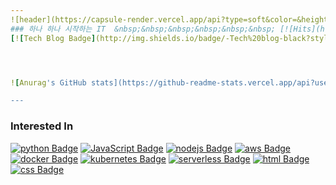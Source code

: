 ```yaml
---
![header](https://capsule-render.vercel.app/api?type=soft&color=&height=300&section=header&text=Junho%20Han&fontSize=90&animation=twinkling)
### 하나 하나 시작하는 IT  &nbsp;&nbsp;&nbsp;&nbsp;&nbsp;&nbsp; [![Hits](https://hits.seeyoufarm.com/api/count/incr/badge.svg?url=https%3A%2F%2Fgithub.com%2Fpome95&count_bg=%2379C83D&title_bg=%23555555&icon=&icon_color=%23E7E7E7&title=Views&edge_flat=false)](https://hits.seeyoufarm.com)
[![Tech Blog Badge](http://img.shields.io/badge/-Tech%20blog-black?style=flat-square&logo=github&link=https://pome95.github.io/)](https://pome95.github.io/)  [![Gmail Badge](https://img.shields.io/badge/Gmail-d14836?style=flat-square&logo=Gmail&logoColor=white&link=mailto:wnsgh8589@gmail.com)](mailto:wnsgh8589@gmail.com) [![Kakao Badge](https://img.shields.io/badge/-Kakao-%23FFCD00?style=flat-square&link=mailto:pome95@kakao.com)](mailto:pome95@kakao.com)




![Anurag's GitHub stats](https://github-readme-stats.vercel.app/api?username=pome95&show_icons=true&theme=tokyonight)

---
```


### Interested In

[![python Badge](https://img.shields.io/badge/-Python-%233776AB?style=flat-square&logo=Python&logoColor=white&link=https://www.python.org/)](https://www.python.org/)
[![JavaScript Badge](https://img.shields.io/badge/-JavaScript-%23F7DF1E?style=flat-square&logo=JavaScript&logoColor=white&link=https://www.javascript.com/)](https://www.javascript.com/)
[![nodejs Badge](https://img.shields.io/badge/-Node.js-%23339933?style=flat-square&logo=node.js&logoColor=white&link=https://nodejs.org/ko/)](https://nodejs.org/ko/)
[![aws Badge](https://img.shields.io/badge/-AWS-%23232F3E?style=flat-square&logo=Amazon%20aws&logoColor=white&link=https://aws.amazon.com/ko/?nc2=h_lg)](https://aws.amazon.com/ko/?nc2=h_lg)  
[![docker Badge](https://img.shields.io/badge/-Docker-%232496ED?style=flat-square&logo=Docker&logoColor=white&link=https://www.docker.com/)](https://www.docker.com/)
[![kubernetes Badge](https://img.shields.io/badge/-Kubernetes-%23326CE5?style=flat-square&logo=kubernetes&logoColor=white&link=https://kubernetes.io/)](https://kubernetes.io/)
[![serverless Badge](https://img.shields.io/badge/-Serverless-%23FD5750?style=flat-square&logo=serverless&logoColor=white&link=https://www.serverless.com/)](https://www.serverless.com/)
[![html Badge](https://img.shields.io/badge/-Html-%23E34F26?style=flat-square&logo=html5&logoColor=white&link=https://www.w3.org/)](https://www.w3.org/)
[![css Badge](https://img.shields.io/badge/-CSS-%231572B6?style=flat-square&logo=CSS3&logoColor=white&link=https://www.w3.org/Style/CSS/Overview.en.html)](https://www.w3.org/Style/CSS/Overview.en.html)



<!--
**pome95/pome95** is a ✨ _special_ ✨ repository because its `README.md` (this file) appears on your GitHub profile.

Here are some ideas to get you started:

- 🔭 I’m currently working on ...
- 🌱 I’m currently learning ...
- 👯 I’m looking to collaborate on ...
- 🤔 I’m looking for help with ...
- 💬 Ask me about ...
- 📫 How to reach me: ...
- 😄 Pronouns: ...
- ⚡ Fun fact: ...
-->
